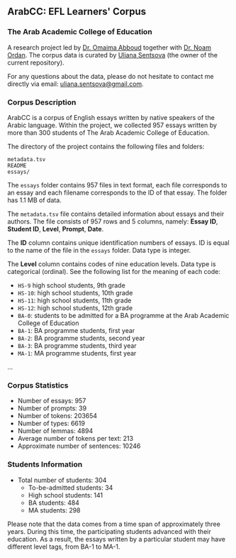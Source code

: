 ## ArabCC: EFL Learners' Corpus
### The Arab Academic College of Education

A research project led by [Dr. Omaima Abboud](https://www.linkedin.com/in/omaima-abboud-915668149/?originalSubdomain=il) together with [Dr. Noam Ordan](https://scholar.google.com/citations?user=-Xtm8iAAAAAJ&hl=en). The corpus data is curated by [Uliana Sentsova](https://www.linkedin.com/in/uli/) (the owner of the current repository).

For any questions about the data, please do not hesitate to contact me directly via email: uliana.sentsova@gmail.com.

### Corpus Description

ArabCC is a corpus of English essays written by native speakers of the Arabic language. Within the project, we collected 957 essays written by more than 300 students of The Arab Academic College of Education.

The directory of the project contains the following files and folders:

```
metadata.tsv
README
essays/
```

The `essays` folder contains 957 files in text format, each file corresponds to an essay and each filename corresponds to the ID of that essay. The folder has 1.1 MB of data.

The `metadata.tsv` file contains detailed information about essays and their authors. The file consists of 957 rows and 5 columns, namely: **Essay ID**, **Student ID**, **Level**, **Prompt**, **Date**.

The **ID** column contains unique identification numbers of essays. ID is equal to the name of the file in the `essays` folder. Data type is integer.

The **Level** column contains codes of nine education levels. Data type is categorical (ordinal). See the following list for the meaning of each code:

- `HS-9` high school students, 9th grade
- `HS-10`: high school students, 10th grade
- `HS-11`: high school students, 11th grade
- `HS-12`: high school students, 12th grade
- `BA-0`: students to be admitted for a BA programme at the Arab Academic College of Education 
- `BA-1`: BA programme students, first year
- `BA-2`: BA programme students, second year
- `BA-3`: BA programme students, third year
- `MA-1`: MA programme students, first year

...

### Corpus Statistics

- Number of essays: 957
- Number of prompts: 39
- Number of tokens: 203654
- Number of types: 6619
- Number of lemmas: 4894
- Average number of tokens per text: 213
- Approximate number of sentences: 10246


### Students Information
- Total number of students: 304
    - To-be-admitted students:	34
    - High school students:	141
    - BA students:	484
    - MA students:	298

Please note that the data comes from a time span of approximately three years. During this time, the participating students advanced with their education. As a result, the essays written by a particular student may have different level tags, from BA-1 to MA-1.
